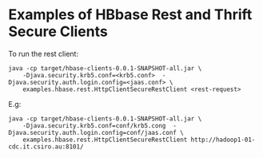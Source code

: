 Examples of HBbase Rest and Thrift Secure Clients
==================================================


To run the rest client:

    java -cp target/hbase-clients-0.0.1-SNAPSHOT-all.jar \
        -Djava.security.krb5.conf=<krb5.conf>  -Djava.security.auth.login.config=<jaas.conf> \
        examples.hbase.rest.HttpClientSecureRestClient <rest-request>
        
E.g:

    java -cp target/hbase-clients-0.0.1-SNAPSHOT-all.jar \
        -Djava.security.krb5.conf=conf/krb5.cong  -Djava.security.auth.login.config=conf/jaas.conf \
        examples.hbase.rest.HttpClientSecureRestClient http://hadoop1-01-cdc.it.csiro.au:8101/